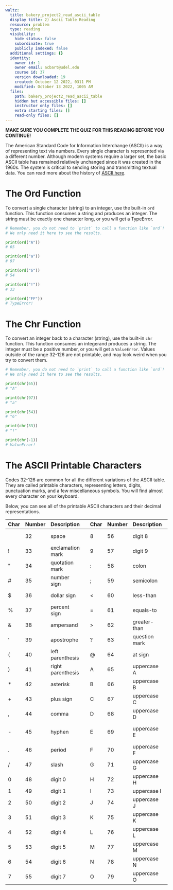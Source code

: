 ```yaml
---
waltz:
  title: bakery_project2_read_ascii_table
  display title: 2) Ascii Table Reading
  resource: problem
  type: reading
  visibility:
    hide status: false
    subordinate: true
    publicly indexed: false
  additional settings: {}
  identity:
    owner id: 1
    owner email: acbart@udel.edu
    course id: 37
    version downloaded: 19
    created: October 12 2022, 0311 PM
    modified: October 13 2022, 1005 AM
  files:
    path: bakery_project2_read_ascii_table
    hidden but accessible files: []
    instructor only files: []
    extra starting files: []
    read-only files: []
---
```

**MAKE SURE YOU COMPLETE THE QUIZ FOR THIS READING BEFORE YOU CONTINUE!**

The American Standard Code for Information Interchange (ASCII) is a way of representing text via numbers. Every single
character is represented via a different number. Although modern systems require a larger set, the basic ASCII table has
remained relatively unchanged since it was created in the 1960s. The system is critical to sending storing and
transmitting textual data. You can read more about the history of [ASCII here](https://en.wikipedia.org/wiki/ASCII).

# The Ord Function

To convert a single character (string) to an integer, use the built-in `ord` function. This function consumes a string
and produces an integer. The string must be exactly one character long, or you will get a TypeError.

```python try-ord
# Remember, you do not need to `print` to call a function like `ord`!
# We only need it here to see the results.

print(ord("A"))
# 65

print(ord("a"))
# 97

print(ord("6"))
# 54

print(ord("!"))
# 33

print(ord("FF"))
# TypeError!
```

# The Chr Function

To convert an integer back to a character (string), use the built-in `chr` function. This function consumes an
integerand produces a string. The integer must be a positive number, or you will get a `ValueError`. Values outside of
the range 32-126 are not printable, and may look weird when you try to convert them.

```python try-chr
# Remember, you do not need to `print` to call a function like `ord`!
# We only need it here to see the results.

print(chr(65))
# "A"

print(chr(97))
# "a"

print(chr(54))
# "6"

print(chr(33))
# "!"

print(chr(-1))
# ValueError!
```

# The ASCII Printable Characters

Codes 32-126 are common for all the different variations of the ASCII table. They are called printable characters,
representing letters, digits, punctuation marks, and a few miscellaneous symbols. You will find almost every character
on your keyboard.

Below, you can see all of the printable ASCII characters and their decimal representations.

<table class="table-bordered table-condensed table tbl table-striped table-sm table-hover table-responsive"><thead><tr><th>Char</th><th>Number</th><th>Description</th><th></th><th>Char</th><th>Number</th><th>Description</th><th></th><th>Char</th><th>Number</th><th>Description</th><th></th><th>Char</th><th>Number</th><th>Description</th></tr></thead><tbody><tr><td> </td><td>32</td><td>space</td><td></td><td>8</td><td>56</td><td>digit 8</td><td></td><td>P</td><td>80</td><td>uppercase P</td><td></td><td>h</td><td>104</td><td>lowercase h</td></tr><tr><td>!</td><td>33</td><td>exclamation mark</td><td></td><td>9</td><td>57</td><td>digit 9</td><td></td><td>Q</td><td>81</td><td>uppercase Q</td><td></td><td>i</td><td>105</td><td>lowercase i</td></tr><tr><td>"</td><td>34</td><td>quotation mark</td><td></td><td>:</td><td>58</td><td>colon</td><td></td><td>R</td><td>82</td><td>uppercase R</td><td></td><td>j</td><td>106</td><td>lowercase j</td></tr><tr><td>#</td><td>35</td><td>number sign</td><td></td><td>;</td><td>59</td><td>semicolon</td><td></td><td>S</td><td>83</td><td>uppercase S</td><td></td><td>k</td><td>107</td><td>lowercase k</td></tr><tr><td>$</td><td>36</td><td>dollar sign</td><td></td><td>&lt;</td><td>60</td><td>less-than</td><td></td><td>T</td><td>84</td><td>uppercase T</td><td></td><td>l</td><td>108</td><td>lowercase l</td></tr><tr><td>%</td><td>37</td><td>percent sign</td><td></td><td>=</td><td>61</td><td>equals-to</td><td></td><td>U</td><td>85</td><td>uppercase U</td><td></td><td>m</td><td>109</td><td>lowercase m</td></tr><tr><td>&amp;</td><td>38</td><td>ampersand</td><td></td><td>&gt;</td><td>62</td><td>greater-than</td><td></td><td>V</td><td>86</td><td>uppercase V</td><td></td><td>n</td><td>110</td><td>lowercase n</td></tr><tr><td>'</td><td>39</td><td>apostrophe</td><td></td><td>?</td><td>63</td><td>question mark</td><td></td><td>W</td><td>87</td><td>uppercase W</td><td></td><td>o</td><td>111</td><td>lowercase o</td></tr><tr><td>(</td><td>40</td><td>left parenthesis</td><td></td><td>@</td><td>64</td><td>at sign</td><td></td><td>X</td><td>88</td><td>uppercase X</td><td></td><td>p</td><td>112</td><td>lowercase p</td></tr><tr><td>)</td><td>41</td><td>right parenthesis</td><td></td><td>A</td><td>65</td><td>uppercase A</td><td></td><td>Y</td><td>89</td><td>uppercase Y</td><td></td><td>q</td><td>113</td><td>lowercase q</td></tr><tr><td>*</td><td>42</td><td>asterisk</td><td></td><td>B</td><td>66</td><td>uppercase B</td><td></td><td>Z</td><td>90</td><td>uppercase Z</td><td></td><td>r</td><td>114</td><td>lowercase r</td></tr><tr><td>+</td><td>43</td><td>plus sign</td><td></td><td>C</td><td>67</td><td>uppercase C</td><td></td><td>[</td><td>91</td><td>left square bracket</td><td></td><td>s</td><td>115</td><td>lowercase s</td></tr><tr><td>,</td><td>44</td><td>comma</td><td></td><td>D</td><td>68</td><td>uppercase D</td><td></td><td>\</td><td>92</td><td>backslash</td><td></td><td>t</td><td>116</td><td>lowercase t</td></tr><tr><td>-</td><td>45</td><td>hyphen</td><td></td><td>E</td><td>69</td><td>uppercase E</td><td></td><td>]</td><td>93</td><td>right square bracket</td><td></td><td>u</td><td>117</td><td>lowercase u</td></tr><tr><td>.</td><td>46</td><td>period</td><td></td><td>F</td><td>70</td><td>uppercase F</td><td></td><td>^</td><td>94</td><td>caret</td><td></td><td>v</td><td>118</td><td>lowercase v</td></tr><tr><td>/</td><td>47</td><td>slash</td><td></td><td>G</td><td>71</td><td>uppercase G</td><td></td><td>_</td><td>95</td><td>underscore</td><td></td><td>w</td><td>119</td><td>lowercase w</td></tr><tr><td>0</td><td>48</td><td>digit 0</td><td></td><td>H</td><td>72</td><td>uppercase H</td><td></td><td>`</td><td>96</td><td>grave accent</td><td></td><td>x</td><td>120</td><td>lowercase x</td></tr><tr><td>1</td><td>49</td><td>digit 1</td><td></td><td>I</td><td>73</td><td>uppercase I</td><td></td><td>a</td><td>97</td><td>lowercase a</td><td></td><td>y</td><td>121</td><td>lowercase y</td></tr><tr><td>2</td><td>50</td><td>digit 2</td><td></td><td>J</td><td>74</td><td>uppercase J</td><td></td><td>b</td><td>98</td><td>lowercase b</td><td></td><td>z</td><td>122</td><td>lowercase z</td></tr><tr><td>3</td><td>51</td><td>digit 3</td><td></td><td>K</td><td>75</td><td>uppercase K</td><td></td><td>c</td><td>99</td><td>lowercase c</td><td></td><td>{</td><td>123</td><td>left curly brace</td></tr><tr><td>4</td><td>52</td><td>digit 4</td><td></td><td>L</td><td>76</td><td>uppercase L</td><td></td><td>d</td><td>100</td><td>lowercase d</td><td></td><td>|</td><td>124</td><td>vertical bar</td></tr><tr><td>5</td><td>53</td><td>digit 5</td><td></td><td>M</td><td>77</td><td>uppercase M</td><td></td><td>e</td><td>101</td><td>lowercase e</td><td></td><td>}</td><td>125</td><td>right curly brace</td></tr><tr><td>6</td><td>54</td><td>digit 6</td><td></td><td>N</td><td>78</td><td>uppercase N</td><td></td><td>f</td><td>102</td><td>lowercase f</td><td></td><td>~</td><td>126</td><td>tilde</td></tr><tr><td>7</td><td>55</td><td>digit 7</td><td></td><td>O</td><td>79</td><td>uppercase O</td><td></td><td>g</td><td>103</td><td>lowercase g</td><td></td><td></td><td></td><td></td></tr></tbody></table>